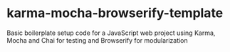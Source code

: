 karma-mocha-browserify-template
===============================

Basic boilerplate setup code for a JavaScript web project using Karma, Mocha and Chai for testing and Browserify for modularization

